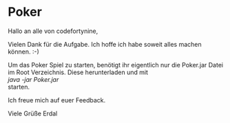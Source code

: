 # Poker

Hallo an alle von codefortynine,

Vielen Dank für die Aufgabe. 
Ich hoffe ich habe soweit alles machen können. :-) 

Um das Poker Spiel zu starten, benötigt ihr eigentlich nur die Poker.jar Datei im Root Verzeichnis. Diese herunterladen und mit <br>
  <i>java -jar Poker.jar</i><br>
starten.

Ich freue mich auf euer Feedback.

Viele Grüße
Erdal
